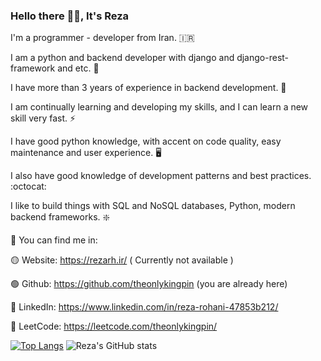 
<h3>Hello there 👋🏻, It's Reza</h3>

I'm a programmer - developer from Iran. 🇮🇷

I am a python and backend developer with django and django-rest-framework and etc. 🚀

I have more than 3 years of experience in backend development. 👀

I am continually learning and developing my skills, and I can learn a new skill very fast. ⚡

I have good python knowledge, with accent on code quality, easy maintenance and user experience. 🖥️

I also have good knowledge of development patterns and best practices. :octocat:

I like to build things with SQL and NoSQL databases, Python, modern backend frameworks. ❇️

🔵 You can find me in:

🟡 Website: https://rezarh.ir/ ( Currently not available )

🟢 Github: https://github.com/theonlykingpin (you are already here)

🔴 LinkedIn: https://www.linkedin.com/in/reza-rohani-47853b212/

🔴 LeetCode: https://leetcode.com/theonlykingpin/

[![Top Langs](https://github-readme-stats.vercel.app/api/top-langs/?username=theonlykingpin&layout=compact)](https://github.com/anuraghazra/github-readme-stats) ![Reza's GitHub stats](https://github-readme-stats.vercel.app/api?username=theonlykingpin&show_icons=true)
